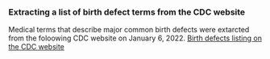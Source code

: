 ### Extracting a list of birth defect terms from the CDC website

Medical terms that describe major common birth defects were extarcted from the foloowing CDC website on January 6, 2022. 
[Birth defects listing on the CDC website](https://www.cdc.gov/ncbddd/birthdefects/types.html)

###
